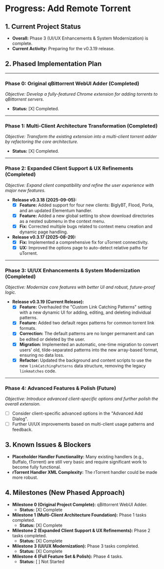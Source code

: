 # Progress: Add Remote Torrent

## 1. Current Project Status

-   **Overall:** Phase 3 (UI/UX Enhancements & System Modernization) is complete.
-   **Current Activity:** Preparing for the v0.3.19 release.

## 2. Phased Implementation Plan

---
### **Phase 0: Original qBittorrent WebUI Adder (Completed)**
*Objective: Develop a fully-featured Chrome extension for adding torrents to qBittorrent servers.*
-   **Status:** [X] Completed.

---
### **Phase 1: Multi-Client Architecture Transformation (Completed)**
*Objective: Transform the existing extension into a multi-client torrent adder by refactoring the core architecture.*
-   **Status:** [X] Completed.

---
### **Phase 2: Expanded Client Support & UX Refinements (Completed)**
*Objective: Expand client compatibility and refine the user experience with major new features.*

-   **Release v0.3.18 (2025-09-05):**
    -   [X] **Feature:** Added support for four new clients: BiglyBT, Flood, Porla, and an updated Elementum handler.
    -   [X] **Feature:** Added a new global setting to show download directories as a nested submenu in the context menu.
    -   [X] **Fix:** Corrected multiple bugs related to context menu creation and dynamic page handling.

-   **Release v0.3.17 (2025-08-29):**
    -   [X] **Fix:** Implemented a comprehensive fix for uTorrent connectivity.
    -   [X] **UX:** Improved the options page to auto-detect relative paths for uTorrent.

---
### **Phase 3: UI/UX Enhancements & System Modernization (Completed)**
*Objective: Modernize core features with better UI and robust, future-proof logic.*

-   **Release v0.3.19 (Current Release):**
    -   [X] **Feature:** Overhauled the "Custom Link Catching Patterns" setting with a new dynamic UI for adding, editing, and deleting individual patterns.
    -   [X] **Feature:** Added two default regex patterns for common torrent link formats.
    -   [X] **Correction:** The default patterns are no longer permanent and can be edited or deleted by the user.
    -   [X] **Migration:** Implemented an automatic, one-time migration to convert users' old, tilde-separated patterns into the new array-based format, ensuring no data loss.
    -   [X] **Refactor:** Updated the background and content scripts to use the new `linkCatchingPatterns` data structure, removing the legacy `linkmatches` code.

---
### **Phase 4: Advanced Features & Polish (Future)**
*Objective: Introduce advanced client-specific options and further polish the overall extension.*
-   [ ] Consider client-specific advanced options in the "Advanced Add Dialog".
-   [ ] Further UI/UX improvements based on multi-client usage patterns and feedback.

## 3. Known Issues & Blockers
-   **Placeholder Handler Functionality:** Many existing handlers (e.g., Buffalo, tTorrent) are still very basic and require significant work to become fully functional.
-   **rTorrent Handler XML Complexity:** The rTorrent handler could be made more robust.

## 4. Milestones (New Phased Approach)

-   **Milestone 0 (Original Project Complete):** qBittorrent WebUI Adder.
    -   **Status:** [X] Complete
-   **Milestone 1 (Multi-Client Architecture Foundation):** Phase 1 tasks completed.
    -   **Status:** [X] Complete
-   **Milestone 2 (Expanded Client Support & UX Refinements):** Phase 2 tasks completed.
    -   **Status:** [X] Complete
-   **Milestone 3 (UI/UX Modernization):** Phase 3 tasks completed.
    -   **Status:** [X] Complete
-   **Milestone 4 (Full Feature Set & Polish):** Phase 4 tasks.
    -   **Status:** [ ] Not Started
